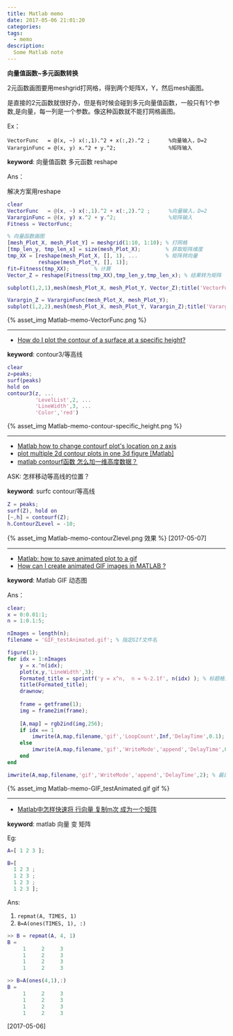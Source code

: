 ```yaml
---
title: Matlab memo
date: 2017-05-06 21:01:20
categories:
tags:
  - memo
description:
  Some Matlab note
---
```



<!--more-->

**向量值函数~多元函数转换**

2元函数画图要用meshgrid打网格，得到两个矩阵X，Y，然后mesh画图。

是直接的2元函数就很好办，但是有时候会碰到多元向量值函数，一般只有1个参数,是向量，每一列是一个参数。像这种函数就不能打网格画图。

Ex：
```
VectorFunc   = @(x, ~) x(:,1).^2 + x(:,2).^2 ;      %向量输入，D=2
VararginFunc = @(x, y) x.^2 + y.^2;                 %矩阵输入
```
**keyword**: 向量值函数 多元函数 reshape

Ans：


解决方案用reshape
``` matlab
clear
VectorFunc   = @(x, ~) x(:,1).^2 + x(:,2).^2 ;      %向量输入，D=2
VararginFunc = @(x, y) x.^2 + y.^2;                 %矩阵输入
Fitness = VectorFunc;

% 向量函数画图
[mesh_Plot_X, mesh_Plot_Y] = meshgrid(1:10, 1:10); % 打网格
[tmp_len_y, tmp_len_x] = size(mesh_Plot_X);        % 获取矩阵维度         
tmp_XX = [reshape(mesh_Plot_X, [], 1), ...         % 矩阵转向量
          reshape(mesh_Plot_Y, [], 1)];
fit=Fitness(tmp_XX);        % 计算
Vector_Z = reshape(Fitness(tmp_XX),tmp_len_y,tmp_len_x); % 结果转为矩阵

subplot(1,2,1),mesh(mesh_Plot_X, mesh_Plot_Y, Vector_Z);title('VectorFunc');

Varargin_Z = VararginFunc(mesh_Plot_X, mesh_Plot_Y);
subplot(1,2,2),mesh(mesh_Plot_X, mesh_Plot_Y, Varargin_Z);title('VararginFunc');
```
{% asset_img Matlab-memo-VectorFunc.png %}


---

- [How do I plot the contour of a surface at a specific height?](https://cn.mathworks.com/matlabcentral/answers/165821-how-do-i-plot-the-contour-of-a-surface-at-a-specific-height)

**keyword**: contour3/等高线

``` matlab
clear
z=peaks;
surf(peaks)
hold on
contour3(z, ...
         'LevelList',2, ...
         'LineWidth',3, ...
         'Color','red')
```
{% asset_img Matlab-memo-contour-specific_height.png %}

---

- [Matlab how to change contourf plot's location on z axis](http://stackoverflow.com/questions/8054966/matlab-how-to-change-contourf-plots-location-on-z-axis)
- [plot multiple 2d contour plots in one 3d figure [Matlab]](http://stackoverflow.com/questions/24621439/plot-multiple-2d-contour-plots-in-one-3d-figure-matlab/24624311#24624311)
- [matlab contourf函数 怎么加一维高度数据？](https://www.zhihu.com/question/41687148)

ASK: 怎样移动等高线的位置？

**keyword**: surfc  contour/等高线

``` matlab
Z = peaks;
surf(Z), hold on
[~,h] = contourf(Z);
h.ContourZLevel = -10;
```
{% asset_img Matlab-memo-contourZlevel.png 效果 %}
[2017-05-07]

---

- [Matlab: how to save animated plot to a gif](http://stackoverflow.com/questions/42132955/matlab-how-to-save-animated-plot-to-a-gif)
- [How can I create animated GIF images in MATLAB ?](https://cn.mathworks.com/matlabcentral/answers/94495-how-can-i-create-animated-gif-images-in-matlab)

**keyword**: Matlab GIF 动态图

Ans：
``` matlab GIF_example.m
clear;
x = 0:0.01:1;
n = 1:0.1:5;

nImages = length(n);
filename = 'GIF_testAnimated.gif'; % 指定GIf文件名

figure(1);
for idx = 1:nImages
    y = x.^n(idx);
    plot(x,y,'LineWidth',3);
    Formated_title = sprintf('y = x^n,  n = %-2.1f', n(idx) ); % 标题格式化
    title(Formated_title);
    drawnow;
    
    frame = getframe(1);
    img = frame2im(frame);
    
    [A,map] = rgb2ind(img,256);
    if idx == 1
        imwrite(A,map,filename,'gif','LoopCount',Inf,'DelayTime',0.1); % GIF 时间间隔可调
    else
        imwrite(A,map,filename,'gif','WriteMode','append','DelayTime',0.1);
    end
end

imwrite(A,map,filename,'gif','WriteMode','append','DelayTime',2); % 最后一帧 延时
```
{% asset_img Matlab-memo-GIF_testAnimated.gif gif %}

---

- [Matlab中怎样快速将 行向量 复制m次 成为一个矩阵](http://www.ilovematlab.cn/thread-29957-1-1.html)

**keyword**: matlab 向量 变 矩阵

Eg:
``` matlab
A=[ 1 2 3 ];

B=[
  1 2 3 ;
  1 2 3 ;
  1 2 3 ;
  1 2 3 ];
```

Ans:

1. `repmat(A, TIMES, 1)`
2. `B=A(ones(TIMES, 1), :)`

``` matlab
>> B = repmat(A, 4, 1)
B =
     1     2     3
     1     2     3
     1     2     3
     1     2     3

>> B=A(ones(4,1),:)
B =
     1     2     3
     1     2     3
     1     2     3
     1     2     3
```
[2017-05-06]
